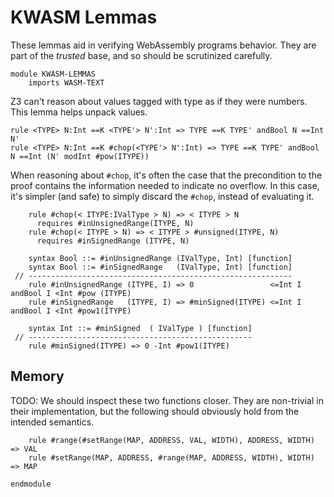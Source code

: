 KWASM Lemmas
============

These lemmas aid in verifying WebAssembly programs behavior.
They are part of the *trusted* base, and so should be scrutinized carefully.

```k
module KWASM-LEMMAS
    imports WASM-TEXT
```

Z3 can't reason about values tagged with type as if they were numbers.
This lemma helps unpack values.

```k
rule <TYPE> N:Int ==K <TYPE'> N':Int => TYPE ==K TYPE' andBool N ==Int N'
rule <TYPE> N:Int ==K #chop(<TYPE'> N':Int) => TYPE ==K TYPE' andBool N ==Int (N' modInt #pow(ITYPE))
```

When reasoning about `#chop`, it's often the case that the precondition to the proof contains the information needed to indicate no overflow.
In this case, it's simpler (and safe) to simply discard the `#chop`, instead of evaluating it.

```k
    rule #chop(< ITYPE:IValType > N) => < ITYPE > N
      requires #inUnsignedRange(ITYPE, N)
    rule #chop(< ITYPE > N) => < ITYPE > #unsigned(ITYPE, N)
      requires #inSignedRange (ITYPE, N)

    syntax Bool ::= #inUnsignedRange (IValType, Int) [function]
    syntax Bool ::= #inSignedRange   (IValType, Int) [function]
 // -----------------------------------------------------------
    rule #inUnsignedRange (ITYPE, I) => 0                 <=Int I andBool I <Int #pow (ITYPE)
    rule #inSignedRange   (ITYPE, I) => #minSigned(ITYPE) <=Int I andBool I <Int #pow1(ITYPE)

    syntax Int ::= #minSigned  ( IValType ) [function]
 // --------------------------------------------------
    rule #minSigned(ITYPE) => 0 -Int #pow1(ITYPE)
```

Memory
------

TODO: We should inspect these two functions closer.
They are non-trivial in their implementation, but the following should obviously hold from the intended semantics.

```k
    rule #range(#setRange(MAP, ADDRESS, VAL, WIDTH), ADDRESS, WIDTH) => VAL
    rule #setRange(MAP, ADDRESS, #range(MAP, ADDRESS, WIDTH), WIDTH) => MAP
```

```k
endmodule
```
